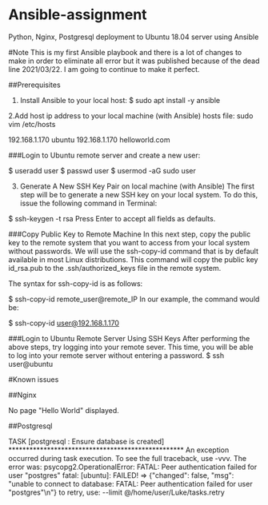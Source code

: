 # Ansible-assignment
Python, Nginx, Postgresql deployment to Ubuntu 18.04 server using Ansible 

#Note
This is my first Ansible playbook and there is a lot of changes to make in order to eliminate all error but it was published because of the dead line 2021/03/22.
I am going to continue to make it perfect.

##Prerequisites

1. Install Ansible to your local host:
$ sudo apt install -y ansible

2.Add host ip address to your local machine (with Ansible) hosts file:
sudo vim /etc/hosts

192.168.1.170   ubuntu
192.168.1.170   helloworld.com

###Login to Ubuntu remote server and create a new user:

$ useradd user
$ passwd user
$ usermod -aG sudo user

3. Generate A New SSH Key Pair on local machine (with Ansible)
The first step will be to generate a new SSH key on your local system. To do this, issue the following command in Terminal:

$ ssh-keygen -t rsa
Press Enter to accept all fields as defaults.

###Copy Public Key to Remote Machine
In this next step, copy the public key to the remote system that you want to access from your local system without passwords. We will use the ssh-copy-id command that is by default available in most Linux distributions. This command will copy the public key id_rsa.pub to the .ssh/authorized_keys file in the remote system.

The syntax for ssh-copy-id is as follows:

$ ssh-copy-id remote_user@remote_IP
In our example, the command would be:

$ ssh-copy-id user@192.168.1.170

###Login to Ubuntu Remote Server Using SSH Keys
After performing the above steps, try logging into your remote sever. This time, you will be able to log into your remote server without entering a password.
$ ssh user@ubuntu

#Known issues

##Nginx

No page "Hello World" displayed.

##Postgresql


TASK [postgresql : Ensure database is created] **************************************************
An exception occurred during task execution. To see the full traceback, use -vvv. The error was: psycopg2.OperationalError: FATAL:  Peer authentication failed for user "postgres"
fatal: [ubuntu]: FAILED! => {"changed": false, "msg": "unable to connect to database: FATAL:  Peer authentication failed for user \"postgres\"\n"}
	to retry, use: --limit @/home/user/Luke/tasks.retry
